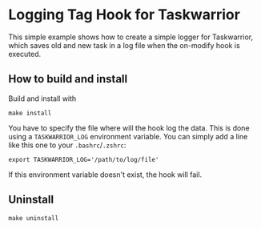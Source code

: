 # Logging Tag Hook for Taskwarrior

This simple example shows how to create a simple logger for Taskwarrior, which saves old and new task in a log file when the on-modify hook is executed.

## How to build and install

Build and install with 
```
make install
```

You have to specify the file where will the hook log the data. This is done using a `TASKWARRIOR_LOG` environment variable. You can simply add a line like this one to your `.bashrc`/`.zshrc`:
```
export TASKWARRIOR_LOG='/path/to/log/file'
```

If this environment variable doesn't exist, the hook will fail.

## Uninstall 

```
make uninstall
```
